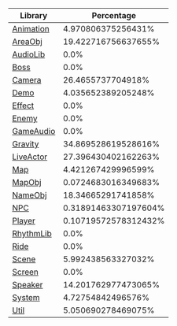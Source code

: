 | Library | Percentage |
| ------------- | ------------- |
| [Animation](https://github.com/shibbo/Petari/blob/master/docs/lib/Animation.md) | 4.970806375256431% |
| [AreaObj](https://github.com/shibbo/Petari/blob/master/docs/lib/AreaObj.md) | 19.422716756637655% |
| [AudioLib](https://github.com/shibbo/Petari/blob/master/docs/lib/AudioLib.md) | 0.0% |
| [Boss](https://github.com/shibbo/Petari/blob/master/docs/lib/Boss.md) | 0.0% |
| [Camera](https://github.com/shibbo/Petari/blob/master/docs/lib/Camera.md) | 26.4655737704918% |
| [Demo](https://github.com/shibbo/Petari/blob/master/docs/lib/Demo.md) | 4.035652389205248% |
| [Effect](https://github.com/shibbo/Petari/blob/master/docs/lib/Effect.md) | 0.0% |
| [Enemy](https://github.com/shibbo/Petari/blob/master/docs/lib/Enemy.md) | 0.0% |
| [GameAudio](https://github.com/shibbo/Petari/blob/master/docs/lib/GameAudio.md) | 0.0% |
| [Gravity](https://github.com/shibbo/Petari/blob/master/docs/lib/Gravity.md) | 34.869528619528616% |
| [LiveActor](https://github.com/shibbo/Petari/blob/master/docs/lib/LiveActor.md) | 27.396430402162263% |
| [Map](https://github.com/shibbo/Petari/blob/master/docs/lib/Map.md) | 4.421267429996599% |
| [MapObj](https://github.com/shibbo/Petari/blob/master/docs/lib/MapObj.md) | 0.0724683016349683% |
| [NameObj](https://github.com/shibbo/Petari/blob/master/docs/lib/NameObj.md) | 18.34665291741858% |
| [NPC](https://github.com/shibbo/Petari/blob/master/docs/lib/NPC.md) | 0.31891463307197604% |
| [Player](https://github.com/shibbo/Petari/blob/master/docs/lib/Player.md) | 0.10719572578312432% |
| [RhythmLib](https://github.com/shibbo/Petari/blob/master/docs/lib/RhythmLib.md) | 0.0% |
| [Ride](https://github.com/shibbo/Petari/blob/master/docs/lib/Ride.md) | 0.0% |
| [Scene](https://github.com/shibbo/Petari/blob/master/docs/lib/Scene.md) | 5.992438563327032% |
| [Screen](https://github.com/shibbo/Petari/blob/master/docs/lib/Screen.md) | 0.0% |
| [Speaker](https://github.com/shibbo/Petari/blob/master/docs/lib/Speaker.md) | 14.201762977473065% |
| [System](https://github.com/shibbo/Petari/blob/master/docs/lib/System.md) | 4.72754842496576% |
| [Util](https://github.com/shibbo/Petari/blob/master/docs/lib/Util.md) | 5.050690278469075% |
